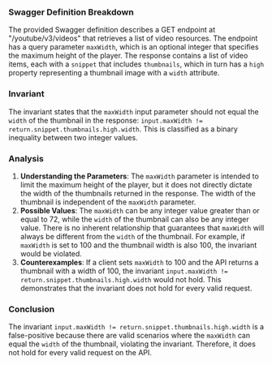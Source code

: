 ### Swagger Definition Breakdown
The provided Swagger definition describes a GET endpoint at "/youtube/v3/videos" that retrieves a list of video resources. The endpoint has a query parameter `maxWidth`, which is an optional integer that specifies the maximum height of the player. The response contains a list of video items, each with a `snippet` that includes `thumbnails`, which in turn has a `high` property representing a thumbnail image with a `width` attribute.

### Invariant
The invariant states that the `maxWidth` input parameter should not equal the `width` of the thumbnail in the response: `input.maxWidth != return.snippet.thumbnails.high.width`. This is classified as a binary inequality between two integer values.

### Analysis
1. **Understanding the Parameters**: The `maxWidth` parameter is intended to limit the maximum height of the player, but it does not directly dictate the width of the thumbnails returned in the response. The width of the thumbnail is independent of the `maxWidth` parameter.
2. **Possible Values**: The `maxWidth` can be any integer value greater than or equal to 72, while the `width` of the thumbnail can also be any integer value. There is no inherent relationship that guarantees that `maxWidth` will always be different from the `width` of the thumbnail. For example, if `maxWidth` is set to 100 and the thumbnail width is also 100, the invariant would be violated.
3. **Counterexamples**: If a client sets `maxWidth` to 100 and the API returns a thumbnail with a width of 100, the invariant `input.maxWidth != return.snippet.thumbnails.high.width` would not hold. This demonstrates that the invariant does not hold for every valid request.

### Conclusion
The invariant `input.maxWidth != return.snippet.thumbnails.high.width` is a false-positive because there are valid scenarios where the `maxWidth` can equal the `width` of the thumbnail, violating the invariant. Therefore, it does not hold for every valid request on the API.
